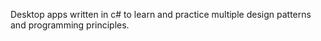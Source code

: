 Desktop apps written in c# to learn and practice multiple design patterns and programming principles.
